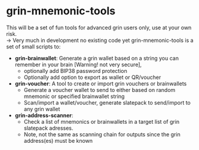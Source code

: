 # grin-mnemonic-tools <br>
This will be a set of fun tools for advanced grin users only, use at your own risk.<br>
-> Very much in development no existing code yet
grin-mnemonic-tools is a set of small scripts to:<br>
* **grin-brainwallet**: Generate a grin wallet based on a string you can remember in your brain [Warning! not very secure],
  * optionally add BIP38 password protection
  * Optionally add option to export as wallet or QR/voucher
* **grin-voucher**: A tool to create or import grin vouchers or brainwallets
  * Generate a voucher wallet to send to either based on random mnemonic or specified brainwallet string
  * Scan/import a wallet/voucher, generate slatepack to send/import to any grin wallet
* **grin-address-scanner**:
  * Check a list of mnemonics or brainwallets in a target list of grin slatepack adresses.
  * Note, not the same as scanning chain for outputs since the grin address(es) must be known     
